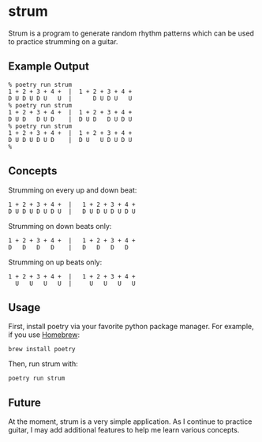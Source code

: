 strum
=====

Strum is a program to generate random rhythm patterns which can be used to
practice strumming on a guitar.

Example Output
--------------

```
% poetry run strum
1 + 2 + 3 + 4 +  |  1 + 2 + 3 + 4 +
D U D U D U   U  |      D U D U   U
% poetry run strum
1 + 2 + 3 + 4 +  |  1 + 2 + 3 + 4 +
D U D   D U D    |  D U D   D U D U
% poetry run strum
1 + 2 + 3 + 4 +  |  1 + 2 + 3 + 4 +
D U D U D U D    |  D U   U D U D U
%
```

Concepts
--------

Strumming on every up and down beat:

    1 + 2 + 3 + 4 +  |   1 + 2 + 3 + 4 +
    D U D U D U D U  |   D U D U D U D U

Strumming on down beats only:

    1 + 2 + 3 + 4 +  |   1 + 2 + 3 + 4 +
    D   D   D   D    |   D   D   D   D  
    
Strumming on up beats only:

    1 + 2 + 3 + 4 +  |   1 + 2 + 3 + 4 +
      U   U   U   U  |     U   U   U   U

Usage
-----

First, install poetry via your favorite python package manager. For example,
if you use [Homebrew](https://brew.sh):

`brew install poetry`

Then, run strum with:

`poetry run strum`

Future
------

At the moment, strum is a very simple application. As I continue to practice
guitar, I may add additional features to help me learn various concepts.
